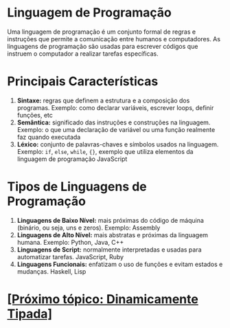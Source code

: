 # Linguagem de Programação

Uma linguagem de programação é um conjunto formal de regras e instruções que permite a comunicação entre humanos e computadores. As linguagens de programação são usadas para escrever códigos que instruem o computador a realizar tarefas específicas.

# Principais Características

1. **Sintaxe:** regras que definem a estrutura e a composição dos programas. Exemplo: como declarar variáveis, escrever loops, definir funções, etc
2. **Semântica:** significado das instruções e construções na linguagem. Exemplo: o que uma declaração de variável ou uma função realmente faz quando executada
3. **Léxico:** conjunto de palavras-chaves e símbolos usados na linguagem. Exemplo: `if`, `else`, `while`, `{}`, exemplo que utiliza elementos da linguagem de programação JavaScript

# Tipos de Linguagens de Programação

1. **Linguagens de Baixo Nível:** mais próximas do código de máquina (binário, ou seja, uns e zeros). Exemplo: Assembly
2. **Linguagens de Alto Nível:** mais abstratas e próximas da linguagem humana. Exemplo: Python, Java, C++
3. **Linguagens de Script:** normalmente interpretadas e usadas para automatizar tarefas. JavaScript, Ruby
4. **Linguagens Funcionais:** enfatizam o uso de funções e evitam estados e mudanças. Haskell, Lisp

# [[Próximo tópico: Dinamicamente Tipada]](./dinamicamente-tipada.md)